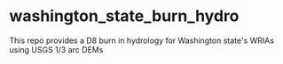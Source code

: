# washington_state_burn_hydro
This repo provides a D8 burn in hydrology for Washington state's WRIAs using USGS 1/3 arc DEMs
